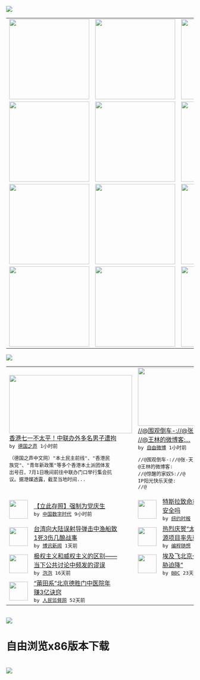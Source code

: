 

<a href="https://github.com/greatfire/z/raw/master/FreeBrowser.apk"><img src="https://raw.githubusercontent.com/greatfire/wiki/master/x/header.png" /></a><table><tr><td width="262" align="center" valign="center"><a href="https://github.com/greatfire/wiki/wiki/nyt" title="纽约时报中文网 国际纵览"><img src="https://raw.githubusercontent.com/greatfire/wiki/master/x/nyt_flag.png" width="215"/></a></td><td width="262" align="center" valign="center"><a href="https://github.com/greatfire/wiki/wiki/dw" title=""><img src="https://raw.githubusercontent.com/greatfire/wiki/master/x/dw_flag.png" width="215"/></a></td><td width="262" align="center" valign="center"><a href="https://github.com/greatfire/wiki/wiki/rmjd" title=""><img src="https://raw.githubusercontent.com/greatfire/wiki/master/x/rmjd_flag.png" width="215"/></a></td></tr><tr><td width="262" align="center" valign="center"><a href="https://github.com/paopaonetizen/website" title="泡泡 - 未经审查的互联网信息"><img src="https://raw.githubusercontent.com/greatfire/wiki/master/x/pp_flag.png" width="215"/></a></td><td width="262" align="center" valign="center"><a href="https://github.com/getlantern/mirror" title="以及自由微博和GreatFire.org官方中文论坛"><img src="https://raw.githubusercontent.com/greatfire/wiki/master/x/lantern_flag.png" width="215"/></a></td><td width="262" align="center" valign="center"><a href="https://github.com/cdtmirrors/m/" title=""><img src="https://raw.githubusercontent.com/greatfire/wiki/master/x/cdt_flag.png" width="215"/></a></td></tr><tr><td width="262" align="center" valign="center"><a href="https://github.com/program-think/blog" title="编程随想的博客"><img src="https://raw.githubusercontent.com/greatfire/wiki/master/x/pt_flag.png" width="215"/></a></td><td width="262" align="center" valign="center"><a href="https://github.com/greatfire/wiki/wiki/bbc" title=""><img src="https://raw.githubusercontent.com/greatfire/wiki/master/x/bbc_flag.png" width="215"/></a></td><td width="262" align="center" valign="center"><a href="https://github.com/freeweibo/s" title="自由微博 - 匿名和不受屏蔽的新浪微博搜索"><img src="https://raw.githubusercontent.com/greatfire/wiki/master/x/fw_flag.png" width="215"/></a></td></tr><tr><td width="262" align="center" valign="center"><a href="https://github.com/greatfire/wiki/wiki/google" title=""><img src="https://raw.githubusercontent.com/greatfire/wiki/master/x/google_flag.png" width="215"/></a></td><td width="262" align="center" valign="center"><a href="https://github.com/bxnews/boxun" title=""><img src="https://raw.githubusercontent.com/greatfire/wiki/master/x/bx_flag.png" width="215"/></a></td><td width="262" align="center" valign="center"><a href="https://github.com/greatfire/wiki/wiki/open-source" title="欢迎访问GreatFire.org开发者项目网站"><img src="https://raw.githubusercontent.com/greatfire/wiki/master/x/open-source_flag.png" width="215"/></a></td></tr></table><img src="https://raw.githubusercontent.com/greatfire/wiki/master/x/newsfeed text.png" /><table cols="4"><tr><td colspan="2" width="380"><a href="http://dw.com/p/1JHcW?maca=chi-GK-text-greatfire-all-chinese-15625-xml-mrss"><img src="http://www.dw.com/image/0,,19370830_302,00.jpg" width="330" height="156"/></a></br><a href="http://dw.com/p/1JHcW?maca=chi-GK-text-greatfire-all-chinese-15625-xml-mrss">香港七一不太平！中联办外多名男子遭拘</a></br><kbd> by <a href="http://dw.de">德国之声</a> 1小时前 </kbd></br><pre>（德国之声中文网）"本土民主前线"、"香港民<br/>族党"、"青年新政策"等多个香港本土派团体发<br/>出号召，7月1日晚间前往中联办门口举行集会抗<br/>议。据港媒透露，截至当地时间...</pre></td><td colspan="2" width="380"><a href="https://freeweibo.com/weibo/3992568050083350"><img src="http://ww4.sinaimg.cn/large/006uTIPjjw1f5ern9fj8kj30hs0m840h.jpg" width="330" height="156"/></a></br><a href="https://freeweibo.com/weibo/3992568050083350">//@围观倒车-://@张-天-戈02:<br/>//@王林的微博客:…</a></br><kbd> by <a href="https://freeweibo.com/">自由微博</a> 1小时前 </kbd></br><pre>//@围观倒车-://@张-天-戈02://<br/>@王林的微博客: //@惊醒的家奴5://@<br/>IP阳光快乐天使: //@</pre></td></tr><tr><td><img src="http://i2.wp.com/chinadigitaltimes.net/chinese/files/2016/07/%E7%99%BE%E5%B2%81%E7%94%9F%E6%97%A5-copy.jpg?resize=500%2C939" width="50" height="50"/></td><td width="280"><a href="http://feedproxy.google.com/~r/chinadigitaltimes/main-page/~3/flt3CUpbSzg/">【立此存照】强制为党庆生</a></br><kbd> by <a href="http://chinadigitaltimes.net/chinese/">中国数字时代</a> 9小时前 </kbd></td><td><img src="https://static01.nyt.com/images/2016/07/01/business/01TESLA/01TESLA-articleLarge.jpg" width="50" height="50"/></td><td width="280"><a href="https://d7odklm2qes9e.cloudfront.net/technology/20160701/self-driving-tesla-fatal-crash-investigation/">特斯拉致命车祸：自动驾驶真的<br/>安全吗</a></br><kbd> by <a href="http://m.cn.nytimes.com/">纽约时报</a> 11小时前 </kbd></td></tr><tr><td><img src="http://upload.bx.tl/news/temp14/201607010420081.png" width="50" height="50"/></td><td width="280"><a href="http://www.boxun.com/news/gb/taiwan/2016/07/201607011918.shtml">台湾向大陆误射导弹击中渔船致<br/>1死3伤几酿战事</a></br><kbd> by <a href="http://www.boxun.com">博讯新闻</a> 1天前 </kbd></td><td><img src="https://raw.githubusercontent.com/greatfire/wiki/master/x/pt_logo.png" width="50" height="50"/></td><td width="280"><a href="http://feedproxy.google.com/~r/programthink/~3/-EmAkH3jRnY/github-take-down-zhao-repository.html">热烈庆贺“太子党关系网络”开<br/>源项目率先获得朝廷认证</a></br><kbd> by <a href="http://program-think.blogspot.com">编程随想</a> 1天前 </kbd></td></tr><tr><td><img src="https://pao-pao.net/sites/pao-pao.net/files/styles/large/public/wen_zhong_1.jpg?itok=9dUaeRzP" width="50" height="50"/></td><td width="280"><a href="https://pao-pao.net/article/709">极权主义和威权主义的区别——<br/>当下公共讨论中频发的谬误</a></br><kbd> by <a href="https://pao-pao.net">泡泡</a> 16天前 </kbd></td><td><img src="http://a.files.bbci.co.uk/worldservice/live/assets/images/2016/05/19/160519172724_egypt_air_plane_144x81__nocredit.jpg" width="50" height="50"/></td><td width="280"><a href="http://www.bbc.com/zhongwen/simp/world/2016/06/160608_egypt_china_flight_uzbekistan">埃及飞北京一架客机“因炸弹威<br/>胁迫降”</a></br><kbd> by <a href="http://www.bbc.co.uk/zhongwen/simp">BBC</a> 23天前 </kbd></td></tr><tr><td><img src="http://www.rmjdw.com/uploads/160510/3-1605102102421C.jpg" width="50" height="50"/></td><td width="280"><a href="http://www.rmjdw.com//tebiebaodao/20160510/15526.html">“莆田系”北京德胜门中医院年<br/>赚3亿诀窍 </a></br><kbd> by <a href="http://www.rmjdw.com/">人民监督网</a> 52天前 </kbd></td></table></br><a href="https://github.com/greatfire/z/raw/master/FreeBrowser.apk"><img src="https://raw.githubusercontent.com/greatfire/wiki/master/x/download app.png" /></a><h1>自由浏览x86版本下载<h1><a href="https://github.com/greatfire/z/raw/master/FreeBrowser-x86.apk"><img src="https://raw.githubusercontent.com/greatfire/images/master/fb86.qr.png" /></a>